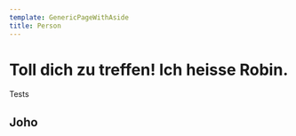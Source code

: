 ```yaml
---
template: GenericPageWithAside
title: Person
---
```


# Toll dich zu treffen! Ich heisse Robin.

Tests

## Joho